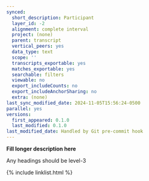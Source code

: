 ```yaml
---
synced:
  short_description: Participant
  layer_id: -2
  alignment: complete interval
  project: (none)
  parent: transcript
  vertical_peers: yes
  data_type: text
  scope: ''
  transcripts_exportable: yes
  matches_exportable: yes
  searchable: filters
  viewable: no
  export_includeCounts: no
  export_includeAnchorSharing: no
  extra: (none)
last_sync_modified_date: 2024-11-05T15:56:24-0500
parallel: yes
versions:
  first_appeared: 0.1.0
  last_modified: 0.1.0
last_modified_date: Handled by Git pre-commit hook
---
```


**Fill longer description here**

Any headings should be level-3


{% include linklist.html %}
